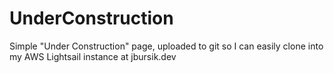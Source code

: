 # UnderConstruction
Simple "Under Construction" page, uploaded to git so I can easily clone into my AWS Lightsail instance at jbursik.dev
